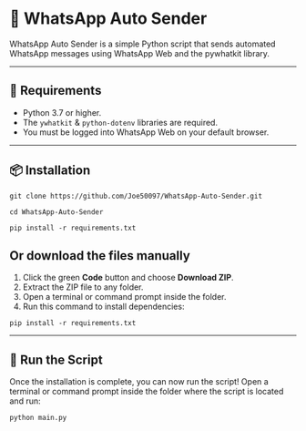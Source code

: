 # 💬 WhatsApp Auto Sender

WhatsApp Auto Sender is a simple Python script that sends automated WhatsApp messages using WhatsApp Web and the pywhatkit library.

---

## 🧰 Requirements

- Python 3.7 or higher.
- The `ywhatkit` & `python-dotenv` libraries are required.
- You must be logged into WhatsApp Web on your default browser.

---

## 📦 Installation

```
git clone https://github.com/Joe50097/WhatsApp-Auto-Sender.git
```
```
cd WhatsApp-Auto-Sender
```
```
pip install -r requirements.txt
```

## Or download the files manually

1. Click the green **Code** button and choose **Download ZIP**.
2. Extract the ZIP file to any folder.
3. Open a terminal or command prompt inside the folder.
4. Run this command to install dependencies:

```
pip install -r requirements.txt
```

---

## 🚀 Run the Script

Once the installation is complete, you can now run the script! Open a terminal or command prompt inside the folder where the script is located and run:

```
python main.py
```
